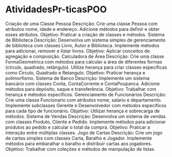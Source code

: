 # AtividadesPr-ticasPOO

Criação de uma Classe Pessoa
Descrição: Crie uma classe Pessoa com atributos nome, idade e endereço. Adicione métodos para definir e obter esses atributos.
Objetivo: Praticar a criação de classes e métodos.
Sistema de Biblioteca
Descrição: Desenvolva um sistema simples de gerenciamento de biblioteca com classes Livro, Autor e Biblioteca. Implemente métodos para adicionar, remover e listar livros.
Objetivo: Aplicar conceitos de agregação e composição.
Calculadora de Área
Descrição: Crie uma classe FormaGeometrica com métodos para calcular a área de diferentes formas (círculo, quadrado, retângulo). Utilize herança para criar classes específicas como Circulo, Quadrado e Retangulo.
Objetivo: Praticar herança e polimorfismo.
Sistema de Banco
Descrição: Implemente um sistema bancário com classes Conta, ContaCorrente e ContaPoupanca. Adicione métodos para depósito, saque e transferência.
Objetivo: Trabalhar com herança e métodos específicos.
Gerenciamento de Funcionários
Descrição: Crie uma classe Funcionario com atributos nome, salario e departamento. Implemente subclasses Gerente e Desenvolvedor com métodos específicos para cada tipo de funcionário.
Objetivo: Utilizar herança e sobrecarga de métodos.
Sistema de Vendas
Descrição: Desenvolva um sistema de vendas com classes Produto, Cliente e Pedido. Implemente métodos para adicionar produtos ao pedido e calcular o total da compra.
Objetivo: Praticar a interação entre múltiplas classes.
Jogo de Cartas
Descrição: Crie um jogo de cartas simples com classes Carta, Baralho e Jogador. Implemente métodos para embaralhar o baralho e distribuir cartas aos jogadores.
Objetivo: Trabalhar com coleções e métodos de manipulação de listas.
